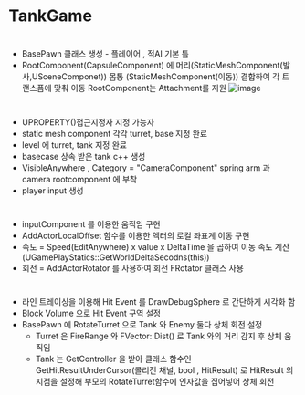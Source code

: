 # TankGame
#
- BasePawn 클래스 생성 - 플레이어 , 적AI 기본 틀
- RootComponent(CapsuleComponent) 에 머리(StaticMeshComponent(발사,USceneComponet)) 몸통 (StaticMeshComponent(이동)) 결합하여 각 트랜스폼에 맞춰 이동 RootComponent는 Attachment를 지원
![image](https://github.com/user-attachments/assets/7afd16b5-3e23-4be2-8e2a-7725abdf48f6)
# 
- UPROPERTY()접근지정자 지정 가능자
- static mesh component 각각 turret, base 지정 완료 
- level 에 turret, tank 지정 완료
- basecase 상속 받은 tank c++ 생성 
- VisibleAnywhere , Category = "CameraComponent" spring arm 과 camera rootcomponent 에 부착
- player input 생성
# 
- inputComponent 를 이용한 움직임 구현 
- AddActorLocalOffset 함수를 이용한 엑터의 로컬 좌표계 이동 구현
- 속도 = Speed(EditAnywhere) x value x DeltaTime 을 곱하여 이동 속도 계산 (UGamePlayStatics::GetWorldDeltaSecodns(this))
- 회전 = AddActorRotator 를 사용하여 회전 FRotator 클래스 사용 

# 
- 라인 트레이싱을 이용해 Hit Event 를 DrawDebugSphere 로 간단하게 시각화 함 
- Block Volume 으로 Hit Event 구역 설정
- BasePawn 에 RotateTurret 으로 Tank 와 Enemy 둘다 상체 회전 설정
  - Turret 은 FireRange 와 FVector::Dist() 로 Tank 와의 거리 감지 후 상체 움직임
  - Tank 는 GetController 을 받아 클래스 함수인 GetHitResultUnderCursor(콜리전 채널, bool , HitResult) 로 HitResult 의 지점을 설정해 부모의 RotateTurret함수에 인자값을 집어넣어 상체 회전
